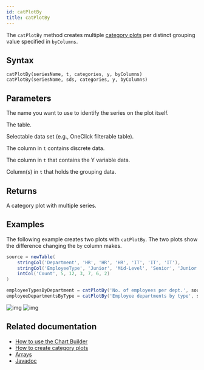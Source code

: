 ```yaml
---
id: catPlotBy
title: catPlotBy
---
```


The `catPlotBy` method creates multiple [category plots](./catPlot.md) per distinct grouping value specified in `byColumns`.

## Syntax

```
catPlotBy(seriesName, t, categories, y, byColumns)
catPlotBy(seriesName, sds, categories, y, byColumns)
```

## Parameters

<ParamTable>
<Param name="seriesName" type="Comparable">

The name you want to use to identify the series on the plot itself.

</Param>
<Param name="t" type="Table">

The table.

</Param>
<Param name="sds" type="SelectableDataSet">

Selectable data set (e.g., OneClick filterable table).

</Param>
<Param name="categories" type="String">

The column in `t` contains discrete data.

</Param>
<Param name="y" type="String">

The column in `t` that contains the Y variable data.

</Param>
<Param name="byColumns" type="list[String]">

Column(s) in `t` that holds the grouping data.

</Param>
</ParamTable>

## Returns

A category plot with multiple series.

## Examples

The following example creates two plots with `catPlotBy`. The two plots show the difference changing the `by` column makes.

```groovy order=null
source = newTable(
    stringCol('Department', 'HR', 'HR', 'HR', 'IT', 'IT', 'IT'),
    stringCol('EmployeeType', 'Junior', 'Mid-Level', 'Senior', 'Junior', 'Mid-Level', 'Senior'),
    intCol('Count', 5, 12, 3, 7, 6, 2)
)

employeeTypesByDepartment = catPlotBy('No. of employees per dept.', source, 'EmployeeType', 'Count', 'Department').show()
employeeDepartmentsByType = catPlotBy('Employee departments by type', source, 'Department', 'Count', 'EmployeeType').show()
```

![img](../../assets/reference/catplotByDept.png)
![img](../../assets/reference/catplotByType.png)

## Related documentation

- [How to use the Chart Builder](../../how-to-guides/user-interface/chart-builder.md)
- [How to create category plots](../../how-to-guides/plotting/category.md)
- [Arrays](../query-language/types/arrays.md)
- [Javadoc](<https://deephaven.io/core/javadoc/io/deephaven/plot/Axes.html#catPlotBy(java.lang.Comparable,io.deephaven.engine.table.Table,java.lang.String,java.lang.String,java.lang.String...)>)
